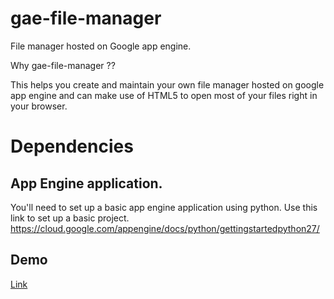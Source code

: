 gae-file-manager
================

File manager hosted on Google app engine.

Why gae-file-manager ?? 

This helps you create and maintain your own file manager hosted on google app engine and can make use of HTML5 to open most of your files right in your browser.

# Dependencies

## App Engine application.
  You'll need to set up a basic app engine application using python. Use this link to set up a basic project. https://cloud.google.com/appengine/docs/python/gettingstartedpython27/


## Demo
[Link](https://gae-file-manager.appspot.com "gae-file-manager")

